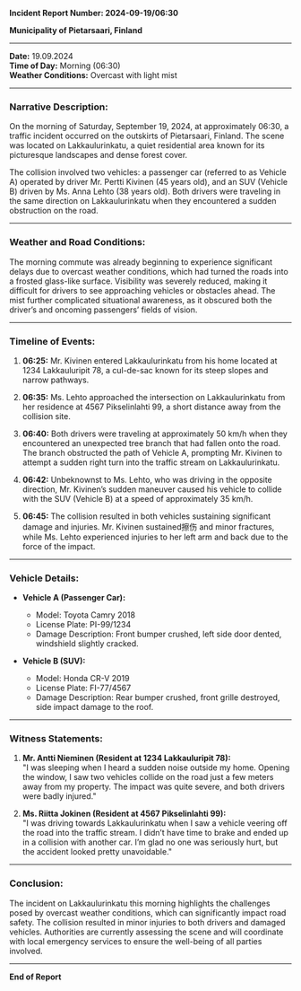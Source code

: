 

**Incident Report Number: 2024-09-19/06:30**

**Municipality of Pietarsaari, Finland**

---

**Date:** 19.09.2024  
**Time of Day:** Morning (06:30)  
**Weather Conditions:** Overcast with light mist

---

### **Narrative Description:**

On the morning of Saturday, September 19, 2024, at approximately 06:30, a traffic incident occurred on the outskirts of Pietarsaari, Finland. The scene was located on Lakkaulurinkatu, a quiet residential area known for its picturesque landscapes and dense forest cover.

The collision involved two vehicles: a passenger car (referred to as Vehicle A) operated by driver Mr. Pertti Kivinen (45 years old), and an SUV (Vehicle B) driven by Ms. Anna Lehto (38 years old). Both drivers were traveling in the same direction on Lakkaulurinkatu when they encountered a sudden obstruction on the road.

---

### **Weather and Road Conditions:**

The morning commute was already beginning to experience significant delays due to overcast weather conditions, which had turned the roads into a frosted glass-like surface. Visibility was severely reduced, making it difficult for drivers to see approaching vehicles or obstacles ahead. The mist further complicated situational awareness, as it obscured both the driver’s and oncoming passengers’ fields of vision.

---

### **Timeline of Events:**

1. **06:25:** Mr. Kivinen entered Lakkaulurinkatu from his home located at 1234 Lakkauluripit 78, a cul-de-sac known for its steep slopes and narrow pathways.
   
2. **06:35:** Ms. Lehto approached the intersection on Lakkaulurinkatu from her residence at 4567 Pikselinlahti 99, a short distance away from the collision site.

3. **06:40:** Both drivers were traveling at approximately 50 km/h when they encountered an unexpected tree branch that had fallen onto the road. The branch obstructed the path of Vehicle A, prompting Mr. Kivinen to attempt a sudden right turn into the traffic stream on Lakkaulurinkatu.

4. **06:42:** Unbeknownst to Ms. Lehto, who was driving in the opposite direction, Mr. Kivinen’s sudden maneuver caused his vehicle to collide with the SUV (Vehicle B) at a speed of approximately 35 km/h.

5. **06:45:** The collision resulted in both vehicles sustaining significant damage and injuries. Mr. Kivinen sustained擦伤 and minor fractures, while Ms. Lehto experienced injuries to her left arm and back due to the force of the impact.

---

### **Vehicle Details:**

- **Vehicle A (Passenger Car):**  
  - Model: Toyota Camry 2018  
  - License Plate: PI-99/1234  
  - Damage Description: Front bumper crushed, left side door dented, windshield slightly cracked.

- **Vehicle B (SUV):**  
  - Model: Honda CR-V 2019  
  - License Plate: FI-77/4567  
  - Damage Description: Rear bumper crushed, front grille destroyed, side impact damage to the roof.

---

### **Witness Statements:**

1. **Mr. Antti Nieminen (Resident at 1234 Lakkauluripit 78):**  
   "I was sleeping when I heard a sudden noise outside my home. Opening the window, I saw two vehicles collide on the road just a few meters away from my property. The impact was quite severe, and both drivers were badly injured."

2. **Ms. Riitta Jokinen (Resident at 4567 Pikselinlahti 99):**  
   "I was driving towards Lakkaulurinkatu when I saw a vehicle veering off the road into the traffic stream. I didn’t have time to brake and ended up in a collision with another car. I’m glad no one was seriously hurt, but the accident looked pretty unavoidable."

---

### **Conclusion:**

The incident on Lakkaulurinkatu this morning highlights the challenges posed by overcast weather conditions, which can significantly impact road safety. The collision resulted in minor injuries to both drivers and damaged vehicles. Authorities are currently assessing the scene and will coordinate with local emergency services to ensure the well-being of all parties involved.

---

**End of Report**